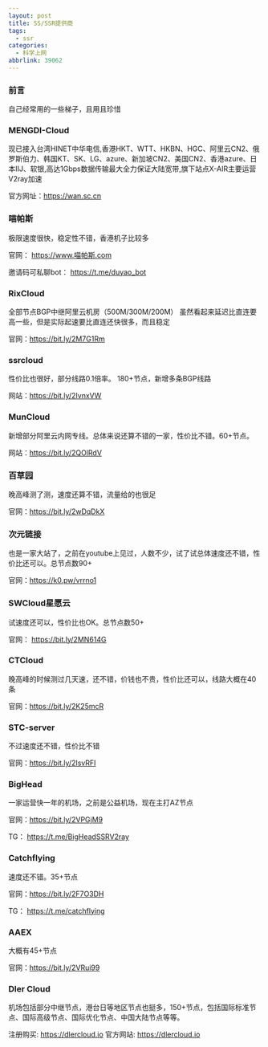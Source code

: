 ```yaml
---
layout: post
title: SS/SSR提供商
tags:
  - ssr
categories:
  - 科学上网
abbrlink: 39062
---
```


### 前言

自己经常用的一些梯子，且用且珍惜

<!--more-->

### MENGDI-Cloud

现已接入台湾HINET中华电信,香港HKT、WTT、HKBN、HGC、阿里云CN2、俄罗斯伯力、韩国KT、SK、LG、azure、新加坡CN2、美国CN2、香港azure、日本IIJ、软银,高达1Gbps数据传输最大全力保证大陆宽带,旗下站点X-AIR主要运营V2ray加速

官方网址：https://wan.sc.cn

### 喵帕斯


极限速度很快，稳定性不错，香港机子比较多

官网： https://www.喵帕斯.com

邀请码可私聊bot： https://t.me/duyao_bot

### RixCloud

全部节点BGP中继阿里云机房（500M/300M/200M） 虽然看起来延迟比直连要高一些，但是实际起速要比直连还快很多，而且稳定

官网：https://bit.ly/2M7G1Rm


### ssrcloud

性价比也很好，部分线路0.1倍率。  180+节点，新增多条BGP线路

网站：https://bit.ly/2IvnxVW

### MunCloud

新增部分阿里云内网专线。总体来说还算不错的一家，性价比不错。60+节点。

网站：https://bit.ly/2QOlRdV

### 百草园

晚高峰测了测，速度还算不错，流量给的也很足

官网：https://bit.ly/2wDqDkX

### 次元链接

也是一家大站了，之前在youtube上见过，人数不少，试了试总体速度还不错，性价比还可以。总节点数90+

官网：https://k0.pw/vrrno1

### SWCloud星愿云

试速度还可以，性价比也OK。总节点数50+

官网： https://bit.ly/2MN614G

### CTCloud

晚高峰的时候测过几天速，还不错，价钱也不贵，性价比还可以，线路大概在40条

官网：https://bit.ly/2K25mcR

### STC-server

不过速度还不错，性价比不错

官网：https://bit.ly/2IsvRFI

### BigHead

一家运营快一年的机场，之前是公益机场，现在主打AZ节点

官网：https://bit.ly/2VPGjM9

TG： https://t.me/BigHeadSSRV2ray

### Catchflying

速度还不错。35+节点

官网：https://bit.ly/2F7O3DH

TG： https://t.me/catchflying


### AAEX

大概有45+节点

官网：https://bit.ly/2VRui99

### Dler Cloud

机场包括部分中继节点，港台日等地区节点也挺多，150+节点，包括国际标准节点、国际高级节点、国际优化节点、中国大陆节点等等。

注册购买: https://dlercloud.io
官方网站: https://dlercloud.io